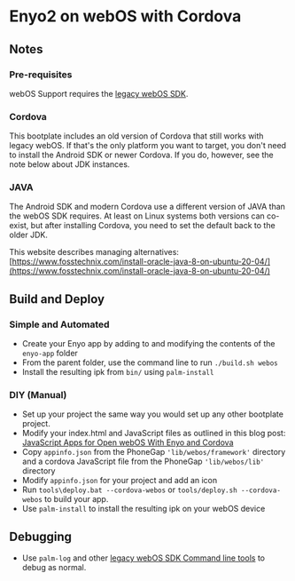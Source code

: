 # Enyo2 on webOS with Cordova

## Notes

### Pre-requisites

webOS Support requires the [legacy webOS SDK](http://sdk.webosarchive.com).

### Cordova

This bootplate includes an old version of Cordova that still works with legacy webOS. If that's the only platform you want to target, you don't need to install the Android SDK or newer Cordova. If you do, however, see the note below about JDK instances.

### JAVA
The Android SDK and modern Cordova use a different version of JAVA than the webOS SDK requires. 
At least on Linux systems both versions can co-exist, but after installing Cordova, you need to set the default back to the older JDK.

This website describes managing alternatives: [https://www.fosstechnix.com/install-oracle-java-8-on-ubuntu-20-04/](https://www.fosstechnix.com/install-oracle-java-8-on-ubuntu-20-04/)

## Build and Deploy

### Simple and Automated

- Create your Enyo app by adding to and modifying the contents of the `enyo-app` folder
- From the parent folder, use the command line to run `./build.sh webos`
- Install the resulting ipk from `bin/` using `palm-install`

### DIY (Manual)

- Set up your project the same way you would set up any other bootplate project.
- Modify your index.html and JavaScript files as outlined in this blog post: [JavaScript Apps for Open webOS With Enyo and Cordova](OpenWebOSBlog.md)
- Copy `appinfo.json` from the PhoneGap `'lib/webos/framework'` directory and a cordova JavaScript file from the PhoneGap `'lib/webos/lib'` directory
- Modify `appinfo.json` for your project and add an icon
- Run `tools\deploy.bat --cordova-webos` or `tools/deploy.sh --cordova-webos` to build your app.
- Use `palm-install` to install the resulting ipk on your webOS device

## Debugging

- Use `palm-log` and other [legacy webOS SDK Command line tools](http://sdk.webosarchive.com/docs/docs.html#dev-guide/tools/command-line-tools.html) to debug as normal.